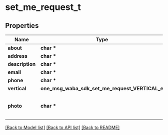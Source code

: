 # set_me_request_t

## Properties
Name | Type | Description | Notes
------------ | ------------- | ------------- | -------------
**about** | **char \*** | Profile&#x60;s About section. | [optional] 
**address** | **char \*** | Address of the business | [optional] 
**description** | **char \*** | Description of the business. Max 256 characters | [optional] 
**email** | **char \*** | Business email | [optional] 
**phone** | **char \*** | Linked phone number | [optional] 
**vertical** | **one_msg_waba_sdk_set_me_request_VERTICAL_e** | Industry of the business | [optional] 
**photo** | **char \*** | HTTP link *https://...*  Or base64-encoded file with mime data, for example *data:image/jpeg;base64,/9j/4AAQSkZJRgABAQ...*   File in form-data input field | [optional] 

[[Back to Model list]](../README.md#documentation-for-models) [[Back to API list]](../README.md#documentation-for-api-endpoints) [[Back to README]](../README.md)


